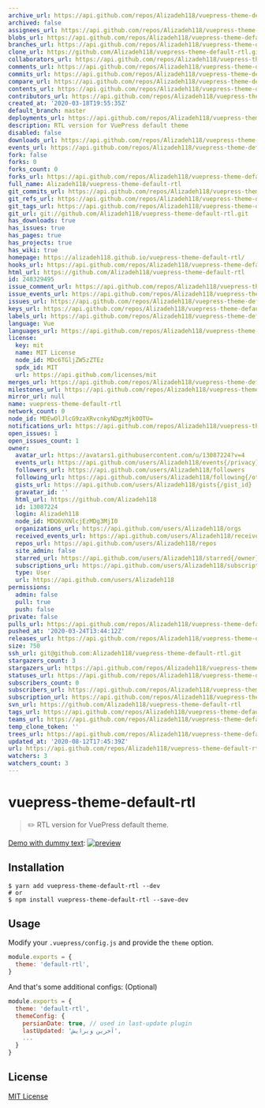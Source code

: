 ```yaml
---
archive_url: https://api.github.com/repos/Alizadeh118/vuepress-theme-default-rtl/{archive_format}{/ref}
archived: false
assignees_url: https://api.github.com/repos/Alizadeh118/vuepress-theme-default-rtl/assignees{/user}
blobs_url: https://api.github.com/repos/Alizadeh118/vuepress-theme-default-rtl/git/blobs{/sha}
branches_url: https://api.github.com/repos/Alizadeh118/vuepress-theme-default-rtl/branches{/branch}
clone_url: https://github.com/Alizadeh118/vuepress-theme-default-rtl.git
collaborators_url: https://api.github.com/repos/Alizadeh118/vuepress-theme-default-rtl/collaborators{/collaborator}
comments_url: https://api.github.com/repos/Alizadeh118/vuepress-theme-default-rtl/comments{/number}
commits_url: https://api.github.com/repos/Alizadeh118/vuepress-theme-default-rtl/commits{/sha}
compare_url: https://api.github.com/repos/Alizadeh118/vuepress-theme-default-rtl/compare/{base}...{head}
contents_url: https://api.github.com/repos/Alizadeh118/vuepress-theme-default-rtl/contents/{+path}
contributors_url: https://api.github.com/repos/Alizadeh118/vuepress-theme-default-rtl/contributors
created_at: '2020-03-18T19:55:35Z'
default_branch: master
deployments_url: https://api.github.com/repos/Alizadeh118/vuepress-theme-default-rtl/deployments
description: RTL version for VuePress default theme
disabled: false
downloads_url: https://api.github.com/repos/Alizadeh118/vuepress-theme-default-rtl/downloads
events_url: https://api.github.com/repos/Alizadeh118/vuepress-theme-default-rtl/events
fork: false
forks: 0
forks_count: 0
forks_url: https://api.github.com/repos/Alizadeh118/vuepress-theme-default-rtl/forks
full_name: Alizadeh118/vuepress-theme-default-rtl
git_commits_url: https://api.github.com/repos/Alizadeh118/vuepress-theme-default-rtl/git/commits{/sha}
git_refs_url: https://api.github.com/repos/Alizadeh118/vuepress-theme-default-rtl/git/refs{/sha}
git_tags_url: https://api.github.com/repos/Alizadeh118/vuepress-theme-default-rtl/git/tags{/sha}
git_url: git://github.com/Alizadeh118/vuepress-theme-default-rtl.git
has_downloads: true
has_issues: true
has_pages: true
has_projects: true
has_wiki: true
homepage: https://alizadeh118.github.io/vuepress-theme-default-rtl/
hooks_url: https://api.github.com/repos/Alizadeh118/vuepress-theme-default-rtl/hooks
html_url: https://github.com/Alizadeh118/vuepress-theme-default-rtl
id: 248329495
issue_comment_url: https://api.github.com/repos/Alizadeh118/vuepress-theme-default-rtl/issues/comments{/number}
issue_events_url: https://api.github.com/repos/Alizadeh118/vuepress-theme-default-rtl/issues/events{/number}
issues_url: https://api.github.com/repos/Alizadeh118/vuepress-theme-default-rtl/issues{/number}
keys_url: https://api.github.com/repos/Alizadeh118/vuepress-theme-default-rtl/keys{/key_id}
labels_url: https://api.github.com/repos/Alizadeh118/vuepress-theme-default-rtl/labels{/name}
language: Vue
languages_url: https://api.github.com/repos/Alizadeh118/vuepress-theme-default-rtl/languages
license:
  key: mit
  name: MIT License
  node_id: MDc6TGljZW5zZTEz
  spdx_id: MIT
  url: https://api.github.com/licenses/mit
merges_url: https://api.github.com/repos/Alizadeh118/vuepress-theme-default-rtl/merges
milestones_url: https://api.github.com/repos/Alizadeh118/vuepress-theme-default-rtl/milestones{/number}
mirror_url: null
name: vuepress-theme-default-rtl
network_count: 0
node_id: MDEwOlJlcG9zaXRvcnkyNDgzMjk0OTU=
notifications_url: https://api.github.com/repos/Alizadeh118/vuepress-theme-default-rtl/notifications{?since,all,participating}
open_issues: 1
open_issues_count: 1
owner:
  avatar_url: https://avatars1.githubusercontent.com/u/13087224?v=4
  events_url: https://api.github.com/users/Alizadeh118/events{/privacy}
  followers_url: https://api.github.com/users/Alizadeh118/followers
  following_url: https://api.github.com/users/Alizadeh118/following{/other_user}
  gists_url: https://api.github.com/users/Alizadeh118/gists{/gist_id}
  gravatar_id: ''
  html_url: https://github.com/Alizadeh118
  id: 13087224
  login: Alizadeh118
  node_id: MDQ6VXNlcjEzMDg3MjI0
  organizations_url: https://api.github.com/users/Alizadeh118/orgs
  received_events_url: https://api.github.com/users/Alizadeh118/received_events
  repos_url: https://api.github.com/users/Alizadeh118/repos
  site_admin: false
  starred_url: https://api.github.com/users/Alizadeh118/starred{/owner}{/repo}
  subscriptions_url: https://api.github.com/users/Alizadeh118/subscriptions
  type: User
  url: https://api.github.com/users/Alizadeh118
permissions:
  admin: false
  pull: true
  push: false
private: false
pulls_url: https://api.github.com/repos/Alizadeh118/vuepress-theme-default-rtl/pulls{/number}
pushed_at: '2020-03-24T13:44:12Z'
releases_url: https://api.github.com/repos/Alizadeh118/vuepress-theme-default-rtl/releases{/id}
size: 750
ssh_url: git@github.com:Alizadeh118/vuepress-theme-default-rtl.git
stargazers_count: 3
stargazers_url: https://api.github.com/repos/Alizadeh118/vuepress-theme-default-rtl/stargazers
statuses_url: https://api.github.com/repos/Alizadeh118/vuepress-theme-default-rtl/statuses/{sha}
subscribers_count: 0
subscribers_url: https://api.github.com/repos/Alizadeh118/vuepress-theme-default-rtl/subscribers
subscription_url: https://api.github.com/repos/Alizadeh118/vuepress-theme-default-rtl/subscription
svn_url: https://github.com/Alizadeh118/vuepress-theme-default-rtl
tags_url: https://api.github.com/repos/Alizadeh118/vuepress-theme-default-rtl/tags
teams_url: https://api.github.com/repos/Alizadeh118/vuepress-theme-default-rtl/teams
temp_clone_token: ''
trees_url: https://api.github.com/repos/Alizadeh118/vuepress-theme-default-rtl/git/trees{/sha}
updated_at: '2020-08-12T17:45:39Z'
url: https://api.github.com/repos/Alizadeh118/vuepress-theme-default-rtl
watchers: 3
watchers_count: 3
---
```


# vuepress-theme-default-rtl

> ✏️ RTL version for VuePress default theme.

[Demo with dummy text](https://alizadeh118.github.io/vuepress-theme-default-rtl/):
[![preview](https://user-images.githubusercontent.com/13087224/77238366-e8c68680-6bec-11ea-8438-78ba4d407764.png)](https://alizadeh118.github.io/vuepress-theme-default-rtl/)


## Installation


```shell
$ yarn add vuepress-theme-default-rtl --dev
# or
$ npm install vuepress-theme-default-rtl --save-dev
```

## Usage

Modify your `.vuepress/config.js` and provide the `theme` option.

```js
module.exports = {
  theme: 'default-rtl',
}
```

And that's some additional configs: (Optional) 
```js
module.exports = {
  theme: 'default-rtl',
  themeConfig: {
    persianDate: true, // used in last-update plugin
    lastUpdated: 'آخرین ویرایش',
    ...
  }
}
```

## License
[MIT License](https://alizadeh118.mit-license.org/)
